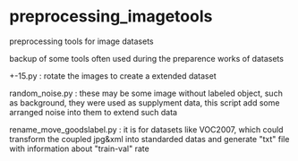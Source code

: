 # preprocessing_imagetools
preprocessing tools for image datasets

backup of some tools often used during the preparence works of datasets

+-15.py : rotate the images to create a extended dataset

random_noise.py : these may be some image without labeled object, such as background, they were used as supplyment data, this script add some arranged noise into them to extend such data

rename_move_goodslabel.py : it is for datasets like VOC2007, which could transform the coupled jpg&xml into standarded datas and generate "txt" file with information about "train-val" rate

